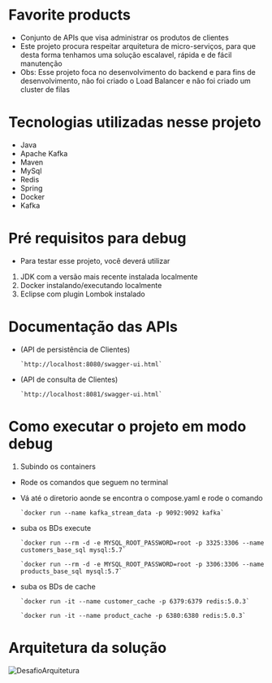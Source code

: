 # Favorite products 

* Conjunto de APIs que visa administrar os produtos de clientes
* Este projeto procura respeitar arquitetura de micro-serviços, para que desta forma tenhamos uma solução escalavel, rápida e de fácil manutenção
* Obs: Esse projeto foca no desenvolvimento do backend e para fins de desenvolvimento, não foi criado o Load Balancer e não foi criado um cluster de filas

# Tecnologias utilizadas nesse projeto

* Java 
* Apache Kafka 
* Maven 
* MySql
* Redis
* Spring 
* Docker
* Kafka 

# Pré requisitos para debug

* Para testar esse projeto, você deverá utilizar

1. JDK com a versão mais recente instalada localmente 
2. Docker instalando/executando localmente 
3. Eclipse com plugin Lombok instalado

# Documentação das APIs 
  * (API de persistência de Clientes) 

        `http://localhost:8080/swagger-ui.html`

  * (API de consulta de Clientes) 

        `http://localhost:8081/swagger-ui.html`


# Como executar o projeto em modo debug 

1. Subindo os containers
  * Rode os comandos que seguem no terminal 
  * Vá até o diretorio aonde se encontra o compose.yaml e rode o comando 
  
        `docker run --name kafka_stream_data -p 9092:9092 kafka`
  
  * suba os BDs execute 
  
        `docker run --rm -d -e MYSQL_ROOT_PASSWORD=root -p 3325:3306 --name customers_base_sql mysql:5.7`
  
        `docker run --rm -d -e MYSQL_ROOT_PASSWORD=root -p 3306:3306 --name products_base_sql mysql:5.7`
  
  * suba os BDs de cache 

        `docker run -it --name customer_cache -p 6379:6379 redis:5.0.3`
  
        `docker run -it --name product_cache -p 6380:6380 redis:5.0.3`

# Arquitetura da solução 

![DesafioArquitetura](https://user-images.githubusercontent.com/56052145/110580285-1468b680-8147-11eb-8839-e73186a7c7b1.png)
